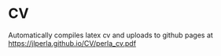 # CV

Automatically compiles latex cv and uploads to github pages at https://jlperla.github.io/CV/perla_cv.pdf